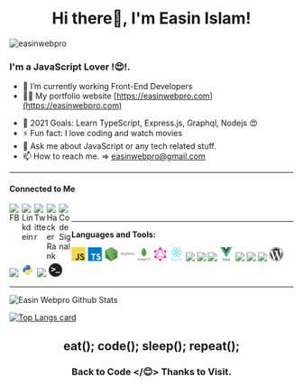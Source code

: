 <!--
**easinwebpro/easinwebpro** is a ✨ _special_ ✨ repository because its `README.md` (this file) appears on your GitHub profile.
-->

<!--
**easinwebpro/easinwebpro** is a ✨ _special_ ✨ repository because its `README.md` (this file) appears on your GitHub profile.

Here are some ideas to get you started:

- 🔭 I’m currently working on ...
- 🌱 I’m currently learning ...
- 👯 I’m looking to collaborate on ...
- 🤔 I’m looking for help with ...
- 💬 Ask me about ...
- 📫 How to reach me: ...
- 😄 Pronouns: ...
- ⚡ Fun fact: ...
-->

<h1 align="center">Hi there👋, I'm Easin Islam!</h1>

<p align="left"> <img src="https://komarev.com/ghpvc/?username=easinwebpro&label=Views&color=brightgreen&style=plastic" alt="easinwebpro" /> </p>

### I'm a JavaScript Lover !😍!.
- 🔭 I’m currently working  Front-End Developers
- 👨‍💻 My portfolio website [https://easinwebpro.com](https://easinwebpro.com)
<!-- - 🌱 I’m currently learning everything 🤣 -->
- 🥅 2021 Goals: Learn TypeScript, Express.js, Graphql, Nodejs 😍
- ⚡ Fun fact: I love coding and watch movies
- 💬 Ask me about JavaScript or any tech related stuff.
- 📫 How to reach me. =>  easinwebpro@gmail.com

<hr/>

#### Connected to Me

<a href="https://www.facebook.com/easinwebpro/">
  <img align="left" alt="FB" width="22px" src="https://img.icons8.com/fluent/2x/facebook-new.png" />
</a>
<a href="https://linkedin.com/in/easinwebpro">
  <img align="left" alt="Linkdein" width="22px" src="https://avatars.githubusercontent.com/u/357098?s=200&v=4" />
</a>
<a href="https://twitter.com/easinwebpro">
  <img align="left" alt="Twitter" width="22px" src="https://avatars.githubusercontent.com/u/50278?s=200&v=4" />
</a>
<a href="https://www.hackerrank.com/easinwebpro">
  <img align="left" alt="HackerRank" width="22px" src="https://avatars.githubusercontent.com/u/7596827?s=460&v=4" />
</a>
<a href="https://app.codesignal.com/profile/easinwebpro">
  <img align="left" alt="CodeSignal" width="22px" src="https://avatars.githubusercontent.com/u/12802966?s=200&v=4" />
</a>

<br/>
<hr/>

**Languages and Tools:**  

<code><a href="https://developer.mozilla.org/en-US/docs/Web/JavaScript" target="_blank"><img height="25" src="https://raw.githubusercontent.com/github/explore/80688e429a7d4ef2fca1e82350fe8e3517d3494d/topics/javascript/javascript.png"></a></code>
<code><a href="https://www.typescriptlang.org/" target="_blank"><img height="25" src="https://raw.githubusercontent.com/devicons/devicon/master/icons/typescript/typescript-original.svg"></a></code>
<code><a href="https://nodejs.org/" target="_blank"><img height="25" src="https://raw.githubusercontent.com/github/explore/80688e429a7d4ef2fca1e82350fe8e3517d3494d/topics/nodejs/nodejs.png"></a></code>
<code><a href="https://expressjs.com/" target="_blank"><img height="25" src="https://raw.githubusercontent.com/devicons/devicon/master/icons/express/express-original-wordmark.svg"></a></code>
<code><a href="https://www.mongodb.com/" target="_blank"><img height="25" src="https://raw.githubusercontent.com/devicons/devicon/master/icons/mongodb/mongodb-original-wordmark.svg"></a></code>
<code><a href="https://graphql.org/" target="_blank"><img height="25" src="https://raw.githubusercontent.com/github/explore/80688e429a7d4ef2fca1e82350fe8e3517d3494d/topics/graphql/graphql.png"></a></code>
<code><a href="https://reactjs.org/" target="_blank"><img height="25" src="https://raw.githubusercontent.com/devicons/devicon/master/icons/react/react-original-wordmark.svg"></a></code>
<code><a href="https://nextjs.org/" target="_blank"><img height="25" src="https://camo.githubusercontent.com/300c2986a53648631c34798554da7cde3779de253b02a15da6bccc59ea9f0317/68747470733a2f2f63646e2e776f726c64766563746f726c6f676f2e636f6d2f6c6f676f732f6e6578746a732d332e737667"></a></code>
<code><a href="https://www.gatsbyjs.com/" target="_blank"><img height="25" src="https://camo.githubusercontent.com/ba9df1e4c5f7c9f6503f2668f03a934b4553c5840dd6067ee1ab013c2af86afc/68747470733a2f2f7777772e766563746f726c6f676f2e7a6f6e652f6c6f676f732f6761747362796a732f6761747362796a732d69636f6e2e737667"></a></code>
<code><a href="https://svelte.dev/" target="_blank"><img height="25" src="https://avatars.githubusercontent.com/u/23617963?s=250&v=4"></a></code>
<code><a href="https://vuejs.org/" target="_blank"><img height="25" src="https://raw.githubusercontent.com/devicons/devicon/master/icons/vuejs/vuejs-original-wordmark.svg"></a></code>
<code><a href="https://nuxtjs.org/" target="_blank"><img height="25" src="https://camo.githubusercontent.com/faa52408def7e90dd8b2c84a09a62bf675ba11152395c61dae6a131458fbbae8/68747470733a2f2f7777772e766563746f726c6f676f2e7a6f6e652f6c6f676f732f6e7578746a732f6e7578746a732d69636f6e2e737667"></a></code>
<code><a href="https://gridsome.org/" target="_blank"><img height="25" src="https://camo.githubusercontent.com/4caac8c197c4342ca3f38fad51f8afd8a411aa7a62438886815f8f12f8d90050/68747470733a2f2f7777772e766563746f726c6f676f2e7a6f6e652f6c6f676f732f67726964736f6d652f67726964736f6d652d69636f6e2e737667"></a></code>
<code><a href="https://jestjs.io/" target="_blank"><img height="25" src="https://camo.githubusercontent.com/ce0a32825268b09cd5e0fc7c2a09c587a708491427cb794cade8f1866f7284c6/68747470733a2f2f7777772e766563746f726c6f676f2e7a6f6e652f6c6f676f732f6a6573746a73696f2f6a6573746a73696f2d69636f6e2e737667"></a></code>
<code><a href="http://wordpress.org/" target="_blank"><img height="25" src="https://raw.githubusercontent.com/github/explore/80688e429a7d4ef2fca1e82350fe8e3517d3494d/topics/wordpress/wordpress.png"></a></code>
<code><a href="https://classic.yarnpkg.com/en/" target="_blank"><img height="25" src="https://avatars.githubusercontent.com/u/22247014?s=200&v=4"></a></code>
<code><a href="https://www.python.org/" target="_blank"><img height="25" src="https://raw.githubusercontent.com/github/explore/80688e429a7d4ef2fca1e82350fe8e3517d3494d/topics/python/python.png"></a></code>
<code><a href="https://github.com/easinwebpro" target="_blank"><img height="25" src="https://user-images.githubusercontent.com/65107679/90792959-f2375480-e32c-11ea-9981-28a1e79ef08f.png"></a></code> 
<code><a href="https://cmder.net/" target="_blank"><img height="25" src="https://raw.githubusercontent.com/github/explore/80688e429a7d4ef2fca1e82350fe8e3517d3494d/topics/terminal/terminal.png"></a></code>
<!-- <code><a href="#" target="_blank"><img height="25" src=""></a></code> -->

<hr/>


<img width="550" alt="Easin Webpro Github Stats" src="https://github-readme-stats.vercel.app/api?username=easinwebpro&show_icons=true"/>

[![Top Langs card](https://github-readme-stats.vercel.app/api/top-langs/?username=easinwebpro&card_width=550)](https://easinwebpro.com/)

<div align="center">

## eat(); code(); sleep(); repeat();

### Back to Code </😊> Thanks to Visit.

</div>


<!-- node icon svg

https://raw.githubusercontent.com/devicons/devicon/master/icons/nodejs/nodejs-original-wordmark.svg 
 -->
